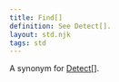 ```yaml
---
title: Find[]
definition: See Detect[].
layout: std.njk
tags: std
---
```


A synonym for <a href="/docs/detect">Detect[]</a>.